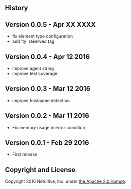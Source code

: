 History
-------

Version 0.0.5 - Apr XX XXXX
---------------------------
* fix element type configuration
* add 'ty' reserved tag

Version 0.0.4 - Apr 12 2016
---------------------------
* improve agent string
* improve test coverage

Version 0.0.3 - Mar 12 2016
---------------------------
* improve hostname detection


Version 0.0.2 - Mar 11 2016
---------------------------

* Fix memory usage in error condition


Version 0.0.1 - Feb 29 2016
---------------------------

* First release


Copyright and License
---------------------

Copyright 2016 Netuitive, Inc. under [the Apache 2.0 license](LICENSE).
